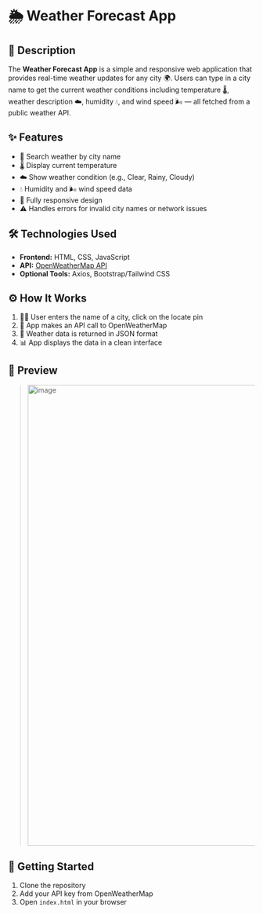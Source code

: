 # 🌦️ Weather Forecast App

## 📝 Description

The **Weather Forecast App** is a simple and responsive web application that provides real-time weather updates for any city 🌍. Users can type in a city name to get the current weather conditions including temperature 🌡️, weather description ☁️, humidity 💧, and wind speed 🌬️ — all fetched from a public weather API.

## ✨ Features

* 🔎 Search weather by city name
* 🌡️ Display current temperature
* ☁️ Show weather condition (e.g., Clear, Rainy, Cloudy)
* 💧 Humidity and 🌬️ wind speed data
* 📱 Fully responsive design
* ⚠️ Handles errors for invalid city names or network issues

## 🛠️ Technologies Used

* **Frontend:** HTML, CSS, JavaScript
* **API:** [OpenWeatherMap API](https://openweathermap.org/api)
* **Optional Tools:** Axios, Bootstrap/Tailwind CSS

## ⚙️ How It Works

1. 🧑‍💻 User enters the name of a city, click on the locate pin
2. 🔄 App makes an API call to OpenWeatherMap
3. 📱 Weather data is returned in JSON format
4. 📊 App displays the data in a clean interface

## 📸 Preview

><img width="976" height="939" alt="image" src="https://github.com/user-attachments/assets/84155d20-cddb-42b8-ba67-617f966050b9" />


## 🚀 Getting Started

1. Clone the repository
2. Add your API key from OpenWeatherMap
3. Open `index.html` in your browser

